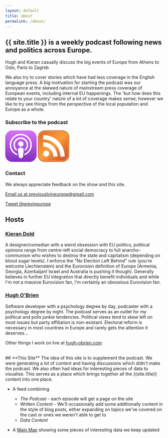 ```yaml
---
layout: default
title: about
permalink: /about/
---
```

## **{{ site.title }} is a weekly podcast following news and politics across Europe.**

Hugh and Kieran casually discuss the big events of Europe from Athens to Oslo, Paris to Zagreb

We also try to cover stories which have had less coverage in the English language press. A big motivation for starting the podcast was our annoyance at the skewed nature of mainstream press coverage of European events, including internal EU happenings. The 'but how does this relate to your country' nature of a lot of coverage makes sense; however we like to try see things from the perspective of the local population and Europe as a whole.

### **Subscribe to the podcast**

[<img src="/assets/images/apple.svg" alt="Apple podcasts" style="width: 100px;"/>](https://itunes.apple.com/ie/podcast/previously-in-europe/id1135603045?mt=2)
[<img src="/assets/images/rss.svg" alt="RSS feed" style="width: 100px;"/>](https://rss.simplecast.com/podcasts/2120/rss)


### **Contact**

We always appreciate feedback on the show and this site.

[Email us at previouslyineurope@gmail.com](mailto:{{site.email}})

[Tweet @previneurope](http://twitter.com/{{site.twitter_username}})

## **Hosts**

### [**Kieran Dold**](https://twitter.com/CiaranDold)

A designer/comedian with a weird obsession with EU politics, political opinions range from centre-left social democracy to full anarcho-communism who wishes to destroy the state and capitalism (depending on blood sugar levels). I enforce the "No Election Left Behind" rule (you're welcome Liechtenstein) and the Eurovision definition of Europe (Armenia, Georgia, Azerbaijan! Israel and Australia is pushing it though). Generally believes in further EU integration that directly benefit individuals and while I'm not a massive Eurovision fan, I'm certainly an obnoxious Eurovision fan.

### [**Hugh O'Brien**](twitter.com/fuzzymooples)
Software developer with a psychology degree by day, podcaster with a psychology degree by night. The podcast serves as an outlet for my political and polls junkie tendencies. Political views tend to skew left on most issues but party affiliation is non-existant. Electoral reform is necessary in most countries in Europe and rarely gets the attention it deserves...

Other things I work on live at [hugh-obrien.com](http://hugh-obrien.com)

<br/>
## **This Site**
The idea of this site is to supplement the podcast. We were generating a lot of content and having discussions which didn't make the podcast. We also often had ideas for interesting pieces of data to visualise. This serves as a place which brings together all the {{site.title}} content into one place.

- A feed combining
  - *The Podcast* - each episode will get a page on the site
  - *Written Content* - We'll occasionally add some additionally content in the style of blog posts, either expanding on topics we've covered on the cast or ones we weren't able to get to
  - *Data Content*

- A [Main Map](/main-map) showing some pieces of interesting data we keep updated
